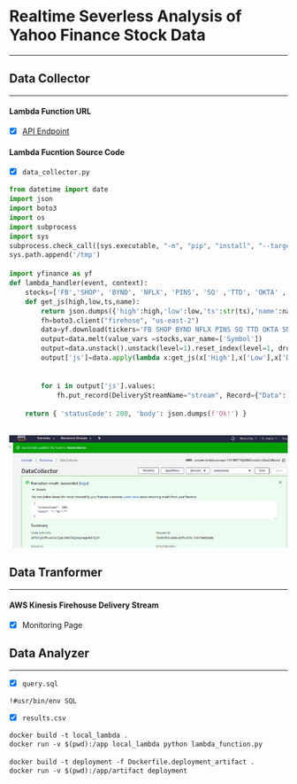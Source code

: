 # Realtime Severless Analysis of Yahoo Finance Stock Data
*****************

## Data Collector
********************

#### Lambda Function URL 
- [x] [API Endpoint](https://vlmmfo9shb.execute-api.us-east-1.amazonaws.com/default/DataCollector)



#### Lambda Fucntion Source Code 
- [x] `data_collector.py`


```python
from datetime import date
import json
import boto3
import os
import subprocess
import sys
subprocess.check_call([sys.executable, "-m", "pip", "install", "--target", "/tmp", 'yfinance'])
sys.path.append('/tmp')

import yfinance as yf
def lambda_handler(event, context):
    stocks=['FB','SHOP', 'BYND', 'NFLX', 'PINS', 'SQ' ,'TTD', 'OKTA' ,'SNAP', 'DDOG'] 
    def get_js(high,low,ts,name):
        return json.dumps({'high':high,'low':low,'ts':str(ts),'name':name})
        fh=boto3.client("firehose", "us-east-2")
        data=yf.download(tickers='FB SHOP BYND NFLX PINS SQ TTD OKTA SNAP DDOG', start="2020-05-14", end="2020-05-15",interval = "1m",group_by='tickers')
        output=data.melt(value_vars =stocks,var_name=['Symbol'])
        output=data.unstack().unstack(level=1).reset_index(level=1, drop=False).rename_axis('names').reset_index() 
        output['js']=data.apply(lambda x:get_js(x['High'],x['Low'],x['Datetime'],x['names']),axis=1) 
        
        
        for i in output['js'].values:
            fh.put_record(DeliveryStreamName="stream", Record={"Data": i.encode('utf-8')}) 
            
    return { 'statusCode': 200, 'body': json.dumps(f'Ok!') }
        

```

![](https://github.com/BenitaDiop/RealtimeServerlessAnalysis-ofStocks/blob/master/assets/datcollector.png)



## Data Tranformer
********************
#### AWS Kinesis Firehouse Delivery Stream 
- [x] Monitoring Page  




## Data Analyzer
********************
- [x] `query.sql`

```
!#usr/bin/env SQL

```

- [x] `results.csv`




```
docker build -t local_lambda .
docker run -v $(pwd):/app local_lambda python lambda_function.py

docker build -t deployment -f Dockerfile.deployment_artifact .
docker run -v $(pwd):/app/artifact deployment
```

